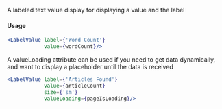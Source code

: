 A labeled text value display for displaying a value and the label

#### Usage

```jsx
<LabelValue label={'Word Count'}
            value={wordCount}/>
```

A valueLoading attribute can be used if you need to get data dynamically, and want to display a placeholder until the
data is received

```jsx
<LabelValue label={'Articles Found'}
            value={articleCount}
            size={'sm'}
            valueLoading={pageIsLoading}/>
```
